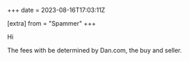 +++
date = 2023-08-16T17:03:11Z

[extra]
from = "Spammer"
+++

Hi

The fees with be determined by Dan.com, the buy and seller.

